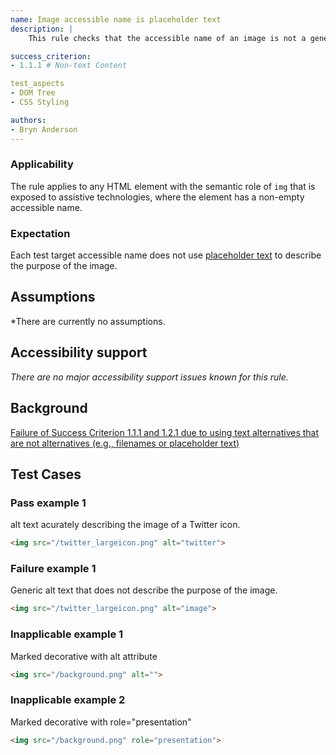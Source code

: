 ```yaml
---
name: Image accessible name is placeholder text
description: |
	This rule checks that the accessible name of an image is not a generic placeholder text.

success_criterion:
- 1.1.1 # Non-text Content

test_aspects
- DOM Tree
- CSS Styling

authors:
- Bryn Anderson
---
```


### Applicability

The rule applies to any HTML element with the semantic role of `img` that is exposed to assistive technologies, where the element has a non-empty accessible name.

### Expectation

Each test target accessible name does not use [placeholder text](#placeholder-text) to describe the purpose of the image.

## Assumptions

*There are currently no assumptions.

## Accessibility support

*There are no major accessibility support issues known for this rule.*

## Background

[Failure of Success Criterion 1.1.1 and 1.2.1 due to using text alternatives that are not alternatives (e.g., filenames or placeholder text)](https://www.w3.org/TR/WCAG20-TECHS/F30.html)

## Test Cases

### Pass example 1

alt text acurately describing the image of a Twitter icon.

```html
<img src="/twitter_largeicon.png" alt="twitter">
```

### Failure example 1

Generic alt text that does not describe the purpose of the image.

```html
<img src="/twitter_largeicon.png" alt="image">
```

### Inapplicable example 1

Marked decorative with alt attribute

```html
<img src="/background.png" alt="">
```

### Inapplicable example 2

Marked decorative with role="presentation"

```html
<img src="/background.png" role="presentation">
```
